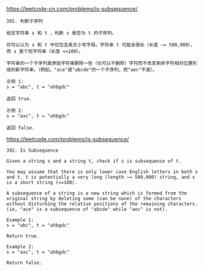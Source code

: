 https://leetcode-cn.com/problems/is-subsequence/

	392. 判断子序列

	给定字符串 s 和 t ，判断 s 是否为 t 的子序列。

	你可以认为 s 和 t 中仅包含英文小写字母。字符串 t 可能会很长（长度 ~= 500,000），而 s 是个短字符串（长度 <=100）。

	字符串的一个子序列是原始字符串删除一些（也可以不删除）字符而不改变剩余字符相对位置形成的新字符串。（例如，"ace"是"abcde"的一个子序列，而"aec"不是）。

	示例 1:
	s = "abc", t = "ahbgdc"

	返回 true.

	示例 2:
	s = "axc", t = "ahbgdc"

	返回 false.

https://leetcode.com/problems/is-subsequence/

	392. Is Subsequence

	Given a string s and a string t, check if s is subsequence of t.

	You may assume that there is only lower case English letters in both s and t. t is potentially a very long (length ~= 500,000) string, and s is a short string (<=100).

	A subsequence of a string is a new string which is formed from the original string by deleting some (can be none) of the characters without disturbing the relative positions of the remaining characters. (ie, "ace" is a subsequence of "abcde" while "aec" is not).

	Example 1:
	s = "abc", t = "ahbgdc"

	Return true.

	Example 2:
	s = "axc", t = "ahbgdc"

	Return false.